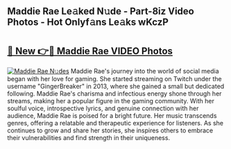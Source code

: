 ## Maddie Rae Le𝚊ked N𝚞de - Part-8iz Video Photos - Hot Onlyf𝚊ns Le𝚊ks wKczP

# <h2><a href="http://ac26234.deff.icu/?id=Maddie+Rae">🔗 New 👉🔴 Maddie Rae VIDEO Photos</a></h2>

[![Maddie Rae N𝚞des](https://i.imgur.com/rIISA9y.gif)](http://ac26234.deff.icu/?id=Maddie+Rae)
Maddie Rae's journey into the world of social media began with her love for gaming. She started streaming on Twitch under the username "GingerBreaker" in 2013, where she gained a small but dedicated following. Maddie Rae's charisma and infectious energy shone through her streams, making her a popular figure in the gaming community. With her soulful voice, introspective lyrics, and genuine connection with her audience, Maddie Rae is poised for a bright future. Her music transcends genres, offering a relatable and therapeutic experience for listeners. As she continues to grow and share her stories, she inspires others to embrace their vulnerabilities and find strength in their uniqueness.
